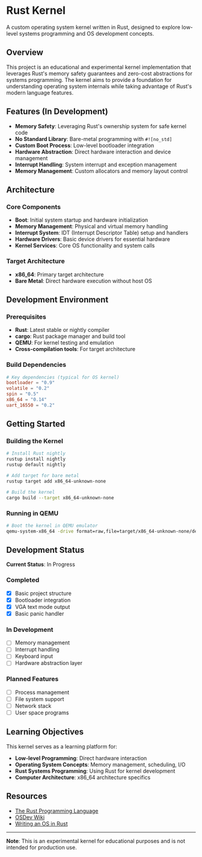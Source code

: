 # Rust Kernel

A custom operating system kernel written in Rust, designed to explore low-level systems programming and OS development concepts.

## Overview

This project is an educational and experimental kernel implementation that leverages Rust's memory safety guarantees and zero-cost abstractions for systems programming. The kernel aims to provide a foundation for understanding operating system internals while taking advantage of Rust's modern language features.

## Features (In Development)

- **Memory Safety**: Leveraging Rust's ownership system for safe kernel code
- **No Standard Library**: Bare-metal programming with `#![no_std]`
- **Custom Boot Process**: Low-level bootloader integration
- **Hardware Abstraction**: Direct hardware interaction and device management
- **Interrupt Handling**: System interrupt and exception management
- **Memory Management**: Custom allocators and memory layout control

## Architecture

### Core Components
- **Boot**: Initial system startup and hardware initialization
- **Memory Management**: Physical and virtual memory handling
- **Interrupt System**: IDT (Interrupt Descriptor Table) setup and handlers
- **Hardware Drivers**: Basic device drivers for essential hardware
- **Kernel Services**: Core OS functionality and system calls

### Target Architecture
- **x86_64**: Primary target architecture
- **Bare Metal**: Direct hardware execution without host OS

## Development Environment

### Prerequisites
- **Rust**: Latest stable or nightly compiler
- **cargo**: Rust package manager and build tool
- **QEMU**: For kernel testing and emulation
- **Cross-compilation tools**: For target architecture

### Build Dependencies
```toml
# Key dependencies (typical for OS kernel)
bootloader = "0.9"
volatile = "0.2"
spin = "0.5"
x86_64 = "0.14"
uart_16550 = "0.2"
```

## Getting Started

### Building the Kernel
```bash
# Install Rust nightly
rustup install nightly
rustup default nightly

# Add target for bare metal
rustup target add x86_64-unknown-none

# Build the kernel
cargo build --target x86_64-unknown-none
```

### Running in QEMU
```bash
# Boot the kernel in QEMU emulator
qemu-system-x86_64 -drive format=raw,file=target/x86_64-unknown-none/debug/bootimage-rust-kernel.bin
```

## Development Status

**Current Status**: In Progress

### Completed
- [X] Basic project structure
- [X] Bootloader integration
- [X] VGA text mode output
- [X] Basic panic handler

### In Development
- [ ] Memory management
- [ ] Interrupt handling
- [ ] Keyboard input
- [ ] Hardware abstraction layer

### Planned Features
- [ ] Process management
- [ ] File system support
- [ ] Network stack
- [ ] User space programs

## Learning Objectives

This kernel serves as a learning platform for:
- **Low-level Programming**: Direct hardware interaction
- **Operating System Concepts**: Memory management, scheduling, I/O
- **Rust Systems Programming**: Using Rust for kernel development
- **Computer Architecture**: x86_64 architecture specifics

## Resources

- [The Rust Programming Language](https://doc.rust-lang.org/book/)
- [OSDev Wiki](https://wiki.osdev.org/)
- [Writing an OS in Rust](https://os.phil-opp.com/)

---

**Note**: This is an experimental kernel for educational purposes and is not intended for production use.